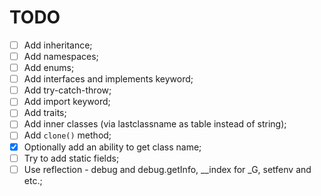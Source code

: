 # TODO

- [ ] Add inheritance;
- [ ] Add namespaces;
- [ ] Add enums;
- [ ] Add interfaces and implements keyword;
- [ ] Add try-catch-throw;
- [ ] Add import keyword;
- [ ] Add traits;
- [ ] Add inner classes (via lastclassname as table instead of string);
- [ ] Add `clone()` method;
- [x] Optionally add an ability to get class name;
- [ ] Try to add static fields;
- [ ] Use reflection - debug and debug.getInfo, __index for _G, setfenv and etc.;
